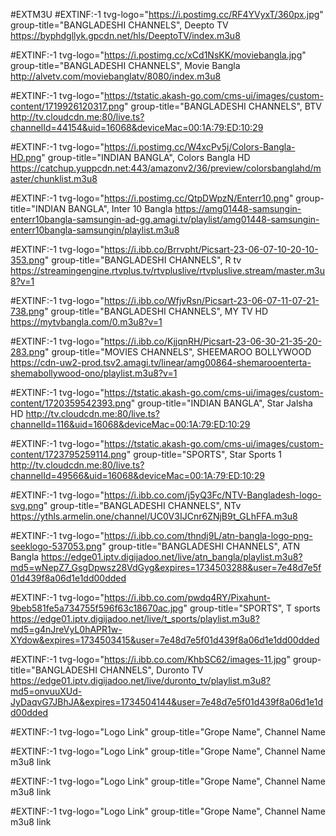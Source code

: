 #EXTM3U
#EXTINF:-1 tvg-logo="https://i.postimg.cc/RF4YVyxT/360px.jpg" group-title="BANGLADESHI CHANNELS", Deepto TV
https://byphdgllyk.gpcdn.net/hls/DeeptoTV/index.m3u8

#EXTINF:-1 tvg-logo="https://i.postimg.cc/xCd1NsKK/moviebangla.jpg" group-title="BANGLADESHI CHANNELS", Movie Bangla
http://alvetv.com/moviebanglatv/8080/index.m3u8

#EXTINF:-1 tvg-logo="https://tstatic.akash-go.com/cms-ui/images/custom-content/1719926120317.png" group-title="BANGLADESHI CHANNELS", BTV
http://tv.cloudcdn.me:80/live.ts?channelId=44154&uid=16068&deviceMac=00:1A:79:ED:10:29

#EXTINF:-1 tvg-logo="https://i.postimg.cc/W4xcPv5j/Colors-Bangla-HD.png" group-title="INDIAN BANGLA", Colors Bangla HD
https://catchup.yuppcdn.net:443/amazonv2/36/preview/colorsbanglahd/master/chunklist.m3u8

#EXTINF:-1 tvg-logo="https://i.postimg.cc/QtpDWpzN/Enterr10.png" group-title="INDIAN BANGLA", Inter 10 Bangla
https://amg01448-samsungin-enterr10bangla-samsungin-ad-gg.amagi.tv/playlist/amg01448-samsungin-enterr10bangla-samsungin/playlist.m3u8

#EXTINF:-1 tvg-logo="https://i.ibb.co/Brrvpht/Picsart-23-06-07-10-20-10-353.png" group-title="BANGLADESHI CHANNELS", R tv
https://streamingengine.rtvplus.tv/rtvpluslive/rtvpluslive.stream/master.m3u8?v=1

#EXTINF:-1 tvg-logo="https://i.ibb.co/WfjvRsn/Picsart-23-06-07-11-07-21-738.png" group-title="BANGLADESHI CHANNELS", MY TV HD
https://mytvbangla.com/0.m3u8?v=1

#EXTINF:-1 tvg-logo="https://i.ibb.co/KjjqnRH/Picsart-23-06-30-21-35-20-283.png" group-title="MOVIES CHANNELS", SHEEMAROO BOLLYWOOD
https://cdn-uw2-prod.tsv2.amagi.tv/linear/amg00864-shemarooenterta-shemabollywood-ono/playlist.m3u8?v=1

#EXTINF:-1 tvg-logo="https://tstatic.akash-go.com/cms-ui/images/custom-content/1720359542393.png" group-title="INDIAN BANGLA", Star Jalsha HD
http://tv.cloudcdn.me:80/live.ts?channelId=116&uid=16068&deviceMac=00:1A:79:ED:10:29

#EXTINF:-1 tvg-logo="https://tstatic.akash-go.com/cms-ui/images/custom-content/1723795259114.png" group-title="SPORTS", Star Sports 1
http://tv.cloudcdn.me:80/live.ts?channelId=49566&uid=16068&deviceMac=00:1A:79:ED:10:29

#EXTINF:-1 tvg-logo="https://i.ibb.co.com/j5yQ3Fc/NTV-Bangladesh-logo-svg.png" group-title="BANGLADESHI CHANNELS", NTv
https://ythls.armelin.one/channel/UC0V3IJCnr6ZNjB9t_GLhFFA.m3u8

#EXTINF:-1 tvg-logo="https://i.ibb.co.com/thndj9L/atn-bangla-logo-png-seeklogo-537053.png" group-title="BANGLADESHI CHANNELS", ATN Bangla 
https://edge01.iptv.digijadoo.net/live/atn_bangla/playlist.m3u8?md5=wNepZ7_GsgDpwsz28VdGyg&expires=1734503288&user=7e48d7e5f01d439f8a06d1e1dd00dded

#EXTINF:-1 tvg-logo="https://i.ibb.co.com/pwdq4RY/Pixahunt-9beb581fe5a734755f596f63c18670ac.jpg" group-title="SPORTS", T sports 
https://edge01.iptv.digijadoo.net/live/t_sports/playlist.m3u8?md5=g4nJreVyL0hAPR1w-XYdow&expires=1734503415&user=7e48d7e5f01d439f8a06d1e1dd00dded

#EXTINF:-1 tvg-logo="https://i.ibb.co.com/KhbSC62/images-11.jpg" group-title="BANGLADESHI CHANNELS", Duronto TV
https://edge01.iptv.digijadoo.net/live/duronto_tv/playlist.m3u8?md5=onvuuXUd-JyDaqvG7JBhJA&expires=1734504144&user=7e48d7e5f01d439f8a06d1e1dd00dded

#EXTINF:-1 tvg-logo="Logo Link" group-title="Grope Name", Channel Name


#EXTINF:-1 tvg-logo="Logo Link" group-title="Grope Name", Channel Name
m3u8 link

#EXTINF:-1 tvg-logo="Logo Link" group-title="Grope Name", Channel Name
m3u8 link

#EXTINF:-1 tvg-logo="Logo Link" group-title="Grope Name", Channel Name
m3u8 link
